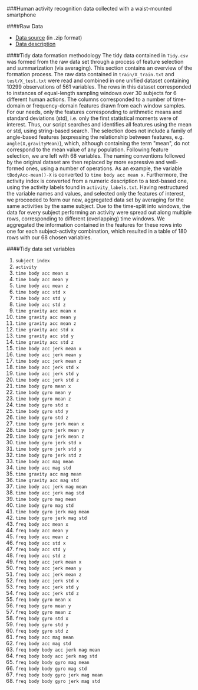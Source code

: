 ###Human activity recognition data collected with a waist-mounted smartphone

####Raw Data
* <a href="https://d396qusza40orc.cloudfront.net/getdata%2Fprojectfiles%2FUCI%20HAR%20Dataset.zip">Data source</a> (in .zip format)
* <a href="http://archive.ics.uci.edu/ml/datasets/Human+Activity+Recognition+Using+Smartphones">Data description</a>

####Tidy data formation methodology
The tidy data contained in `Tidy.csv` was formed from the raw data set through a process of feature selection and summarization (via averaging). This section contains an overview of the formation process.
The raw data contained in `train/X_train.txt` and `test/X_test.txt` were read and combined in one unified dataset containing 10299 observations of 561 variables. The rows in this dataset corresponded to instances of equal-length sampling windows over 30 subjects for 6 different human actions. The columns corresponded to a number of time-domain or frequency-domain features drawn from each window samples.
For our needs, only the features corresponding to arithmetic means and standard deviations (std), i.e. only the first statistical moments were of interest. Thus, our script searches and identifies all features using the mean or std, using string-based search. The selection does not include a family of angle-based features (expressing the relationship between features, e.g. `angle(X,gravityMean)`), which, although containing the term "mean", do not correspond to the mean value of any population.
Following feature selection, we are left with 68 variables. The naming conventions followed by the original dataset are then replaced by more expressive and well-formed ones, using a number of operations. As an example, the variable `tBodyAcc-mean()-X` is converted to `time body acc mean x`. Furthermore, the activity index is converted from a numeric description to a text-based one, using the activity labels found in `activity_labels.txt`.
Having restructured the variable names and values, and selected only the features of interest, we proceeded to form our new, aggregated data set by averaging for the same activities by the same subject. Due to the time-split into windows, the data for every subject performing an activity were spread out along multiple rows, corresponding to different (overlapping) time windows. We aggregated the information contained in the features for these rows into one for each subject-activity combination, which resulted in a table of 180 rows with our 68 chosen variables.

####Tidy data set variables

 1. `subject index`                          
 2. `activity`                              
 3. `time body acc mean x`                   
 4. `time body acc mean y`                  
 5. `time body acc mean z`                   
 6. `time body acc std x`                   
 7. `time body acc std y`                    
 8. `time body acc std z`                   
 9. `time gravity acc mean x`                
 10. `time gravity acc mean y`               
11. `time gravity acc mean z`                
12. `time gravity acc std x`                
13. `time gravity acc std y`                 
14. `time gravity acc std z`                
15. `time body acc jerk mean x`              
16. `time body acc jerk mean y`             
17. `time body acc jerk mean z`              
18. `time body acc jerk std x`              
19. `time body acc jerk std y`               
20. `time body acc jerk std z`              
21. `time body gyro mean x`                  
22. `time body gyro mean y`                 
23. `time body gyro mean z`                  
24. `time body gyro std x`                  
25. `time body gyro std y`                   
26. `time body gyro std z`                  
27. `time body gyro jerk mean x`             
28. `time body gyro jerk mean y`            
29. `time body gyro jerk mean z`             
30. `time body gyro jerk std x`             
31. `time body gyro jerk std y`              
32. `time body gyro jerk std z`             
33. `time body acc mag mean`                 
34. `time body acc mag std`                 
35. `time gravity acc mag mean`              
36. `time gravity acc mag std`              
37. `time body acc jerk mag mean`            
38. `time body acc jerk mag std`            
39. `time body gyro mag mean`                
40. `time body gyro mag std`                
41. `time body gyro jerk mag mean`           
42. `time body gyro jerk mag std`           
43. `freq body acc mean x`              
44. `freq body acc mean y`             
45. `freq body acc mean z`              
46. `freq body acc std x`              
47. `freq body acc std y`               
48. `freq body acc std z`              
49. `freq body acc jerk mean x`         
50. `freq body acc jerk mean y`        
51. `freq body acc jerk mean z`         
52. `freq body acc jerk std x`         
53. `freq body acc jerk std y`          
54. `freq body acc jerk std z`         
55. `freq body gyro mean x`             
56. `freq body gyro mean y`            
57. `freq body gyro mean z`             
58. `freq body gyro std x`             
59. `freq body gyro std y`              
60. `freq body gyro std z`             
61. `freq body acc mag mean`            
62. `freq body acc mag std`            
63. `freq body body acc jerk mag mean`  
64. `freq body body acc jerk mag std`  
65. `freq body body gyro mag mean`      
66. `freq body body gyro mag std`      
67. `freq body body gyro jerk mag mean` 
68. `freq body body gyro jerk mag std`